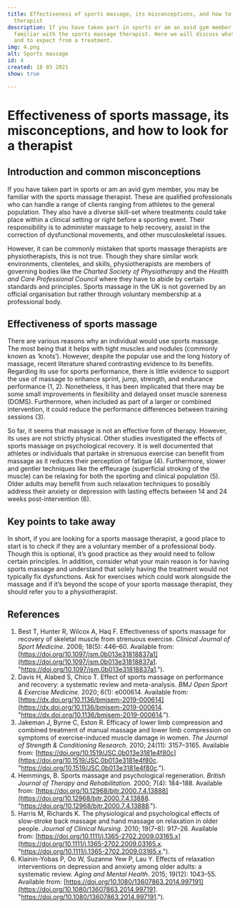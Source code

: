 ```yaml
---
title: Effectiveness of sports massage, its misconceptions, and how to look for a
  therapist
description: If you have taken part in sports or am an avid gym member, you may be
  familiar with the sports massage therapist. Here we will discuss what to look for
  and to expect from a treatment.
img: 4.png
alt: Sports massage
id: 4
created: 18 03 2021
show: true

---
```

# **Effectiveness of sports massage, its misconceptions, and how to look for a therapist**

## **Introduction and common misconceptions**

If you have taken part in sports or am an avid gym member, you may be familiar with the sports massage therapist. These are qualified professionals who can handle a range of clients ranging from athletes to the general population. They also have a diverse skill-set where treatments could take place within a clinical setting or right before a sporting event. Their responsibility is to administer massage to help recovery, assist in the correction of dysfunctional movements, and other musculoskeletal issues.

However, it can be commonly mistaken that sports massage therapists are physiotherapists, this is not true. Though they share similar work environments, clienteles, and skills, physiotherapists are members of governing bodies like the _Charted Society of Physiotherapy_ and the _Health and Care Professional Council_ where they have to abide by certain standards and principles. Sports massage in the UK is not governed by an official organisation but rather through voluntary membership at a professional body.

## **Effectiveness of sports massage**

There are various reasons why an individual would use sports massage. The most being that it helps with tight muscles and nodules (commonly known as ‘knots’). However, despite the popular use and the long history of massage, recent literature shared contrasting evidence to its benefits. Regarding its use for sports performance, there is little evidence to support the use of massage to enhance sprint, jump, strength, and endurance performance (1, 2). Nonetheless, it has been implicated that there may be some small improvements in flexibility and delayed onset muscle soreness (DOMS). Furthermore, when included as part of a larger or combined intervention, it could reduce the performance differences between training sessions (3).

So far, it seems that massage is not an effective form of therapy. However, its uses are not strictly physical. Other studies investigated the effects of sports massage on psychological recovery. It is well documented that athletes or individuals that partake in strenuous exercise can benefit from massage as it reduces their perception of fatigue (4). Furthermore, slower and gentler techniques like the effleurage (superficial stroking of the muscle) can be relaxing for both the sporting and clinical population (5). Older adults may benefit from such relaxation techniques to possibly address their anxiety or depression with lasting effects between 14 and 24 weeks post-intervention (6).

## **Key points to take away**

In short, if you are looking for a sports massage therapist, a good place to start is to check if they are a voluntary member of a professional body. Though this is optional, it’s good practice as they would need to follow certain principles. In addition, consider what your main reason is for having sports massage and understand that solely having the treatment would not typically fix dysfunctions. Ask for exercises which could work alongside the massage and if it’s beyond the scope of your sports massage therapist, they should refer you to a physiotherapist.

## **References**

1. Best T, Hunter R, Wilcox A, Haq F. Effectiveness of sports massage for recovery of skeletal muscle from strenuous exercise. _Clinical Journal of Sport Medicine_. 2008; 18(5): 446–60. Available from: [https://doi.org/10.1097/jsm.0b013e31818837a1](https://doi.org/10.1097/jsm.0b013e31818837a1. "https://doi.org/10.1097/jsm.0b013e31818837a1.").
2. Davis H, Alabed S, Chico T. Effect of sports massage on performance and recovery: a systematic review and meta-analysis. _BMJ Open Sport & Exercise Medicine_. 2020; 6(1): e000614. Available from: [https://dx.doi.org/10.1136/bmjsem-2019-000614](https://dx.doi.org/10.1136/bmjsem-2019-000614. "https://dx.doi.org/10.1136/bmjsem-2019-000614.").
3. Jakeman J, Byrne C, Eston R. Efficacy of lower limb compression and combined treatment of manual massage and lower limb compression on symptoms of exercise-induced muscle damage in women. _The Journal of Strength & Conditioning Research_. 2010; 24(11): 3157–3165. Available from: [https://doi.org/10.1519/JSC.0b013e3181e4f80c](https://doi.org/10.1519/JSC.0b013e3181e4f80c. "https://doi.org/10.1519/JSC.0b013e3181e4f80c.").
4. Hemmings, B. Sports massage and psychological regeneration. _British Journal of Therapy and Rehabilitation_. 2000; 7(4): 184–188. Available from: [https://doi.org/10.12968/bjtr.2000.7.4.13888](https://doi.org/10.12968/bjtr.2000.7.4.13888. "https://doi.org/10.12968/bjtr.2000.7.4.13888.").
5. Harris M, Richards K. The physiological and psychological effects of slow‐stroke back massage and hand massage on relaxation in older people. _Journal of Clinical Nursing_. 2010; 19(7–8): 917–26. Available from: [https://doi.org/10.1111/j.1365-2702.2009.03165.x](https://doi.org/10.1111/j.1365-2702.2009.03165.x. "https://doi.org/10.1111/j.1365-2702.2009.03165.x.").
6. Klainin-Yobas P, Oo W, Suzanne Yew P, Lau Y. Effects of relaxation interventions on depression and anxiety among older adults: a systematic review. _Aging and Mental Health_. 2015; 19(12): 1043–55. Available from: [https://doi.org/10.1080/13607863.2014.997191](https://doi.org/10.1080/13607863.2014.997191. "https://doi.org/10.1080/13607863.2014.997191.").